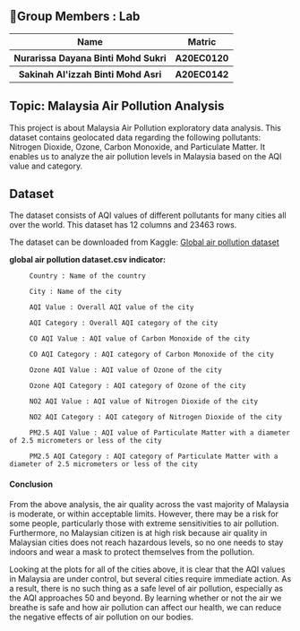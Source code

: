 ## 🥼Group Members : Lab

<table>

<tr>

  <th>Name</th>
  <th>Matric</th>
  
<tr>  

  <th>Nurarissa Dayana Binti Mohd Sukri</th>
  
  <th>A20EC0120</th>
  
 </tr>
 
 <tr>
 
   <th>Sakinah Al'izzah Binti Mohd Asri</th> 
   
   <th>A20EC0142</th>
   
 </tr>
 
 </table>
 
## Topic: Malaysia Air Pollution Analysis

This project is about Malaysia Air Pollution exploratory data analysis. This dataset contains geolocated data regarding the following pollutants: Nitrogen Dioxide, Ozone, Carbon Monoxide, and Particulate Matter. It enables us to analyze the air pollution levels in Malaysia based on the AQI value and category. 

## Dataset

The dataset consists of AQI values of different pollutants for many cities all over the world. This dataset has 12 columns and 23463 rows. 

The dataset can be downloaded from Kaggle: <a href="https://www.kaggle.com/datasets/hasibalmuzdadid/global-air-pollution-dataset">Global air pollution dataset</a>

**global air pollution dataset.csv indicator:**

         Country : Name of the country

         City : Name of the city

         AQI Value : Overall AQI value of the city

         AQI Category : Overall AQI category of the city

         CO AQI Value : AQI value of Carbon Monoxide of the city

         CO AQI Category : AQI category of Carbon Monoxide of the city

         Ozone AQI Value : AQI value of Ozone of the city

         Ozone AQI Category : AQI category of Ozone of the city

         NO2 AQI Value : AQI value of Nitrogen Dioxide of the city

         NO2 AQI Category : AQI category of Nitrogen Dioxide of the city

         PM2.5 AQI Value : AQI value of Particulate Matter with a diameter of 2.5 micrometers or less of the city

         PM2.5 AQI Category : AQI category of Particulate Matter with a diameter of 2.5 micrometers or less of the city 


<h4>Conclusion</h4>
From the above analysis, the air quality across the vast majority of Malaysia is moderate, or within acceptable limits. However, there may be a risk for some people, particularly those with extreme sensitivities to air pollution. Furthermore, no Malaysian citizen is at high risk because air quality in Malaysian cities does not reach hazardous levels, so no one needs to stay indoors and wear a mask to protect themselves from the pollution.

Looking at the plots for all of the cities above, it is clear that the AQI values in Malaysia are under control, but several cities require immediate action. As a result, there is no such thing as a safe level of air pollution, especially as the AQI approaches 50 and beyond. By learning whether or not the air we breathe is safe and how air pollution can affect our health, we can reduce the negative effects of air pollution on our bodies.
